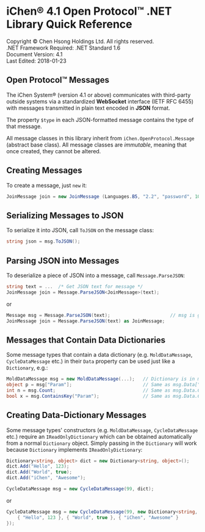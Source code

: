 ﻿iChen® 4.1 Open Protocol™ .NET Library Quick Reference
====================================================================

Copyright © Chen Hsong Holdings Ltd.  All rights reserved.  
.NET Framework Required: .NET Standard 1.6  
Document Version: 4.1  
Last Edited: 2018-01-23


Open Protocol™ Messages
-------------------------------

The iChen System® (version 4.1 or above) communicates with third-party
outside systems via a standardized **WebSocket** interface
(IETF RFC 6455) with messages transmitted in plain text encoded in
**JSON** format.

The property `$type` in each JSON-formatted message contains the type of that
message.

All message classes in this library inherit from `iChen.OpenProtocol.Message`
(abstract base class). All message classes are *immutable*, meaning that once
created, they cannot be altered.


Creating Messages
-----------------

To create a message, just `new` it:

~~~~~~~~~~~~csharp
JoinMessage join = new JoinMessage (Languages.B5, "2.2", "password", 100);
~~~~~~~~~~~~


Serializing Messages to JSON
----------------------------

To serialize it into JSON, call `ToJSON` on the message class:

~~~~~~~~~~~~csharp
string json = msg.ToJSON();
~~~~~~~~~~~~


Parsing JSON into Messages
--------------------------

To deserialize a piece of JSON into a message, call `Message.ParseJSON`:

~~~~~~~~~~~~csharp
string text = ...  /* Get JSON text for message */
JoinMessage join = Message.ParseJSON<JoinMessage>(text);
~~~~~~~~~~~~

or

~~~~~~~~~~~~csharp
Message msg = Message.ParseJSON(text);                      // msg is generic Message
JoinMessage join = Message.ParseJSON(text) as JoinMessage;
~~~~~~~~~~~~


Messages that Contain Data Dictionaries
---------------------------------------

Some message types that contain a data dictionary (e.g. `MoldDataMessage`,
`CycleDataMessage` etc.) in their `Data` property can be used just like a
`Dictionary`, e.g.:

~~~~~~~~~~~~csharp
MoldDataMessage msg = new MoldDataMessage(...);   // Dictionary is in msg.Data
object p = msg["Param"];                          // Same as msg.Data["Param"];
int n = msg.Count;                                // Same as msg.Data.Count;
bool x = msg.ContainsKey("Param");                // Same as msg.Data.ContainsKey("Param");
~~~~~~~~~~~~


Creating Data-Dictionary Messages
---------------------------------

Some message types' constructors (e.g. `MoldDataMessage`, `CycleDataMessage`
etc.) require an `IReadOnlyDictionary` which can be obtained automatically
from a normal `Dictionary` object. Simply passing in the `Dictionary` will
work because `Dictionary` implements `IReadOnlyDictionary`:

~~~~~~~~~~~~csharp
Dictionary<string, object> dict = new Dictionary<string, object>();
dict.Add("Hello", 123);
dict.Add("World", true);
dict.Add("iChen", "Awesome");

CycleDataMessage msg = new CycleDataMessage(99, dict);
~~~~~~~~~~~~

or

~~~~~~~~~~~~csharp
CycleDataMessage msg = new CycleDataMessage(99, new Dictionary<string, object>() {
    { "Hello", 123 }, { "World", true }, { "iChen", "Awesome" }
});
~~~~~~~~~~~~
